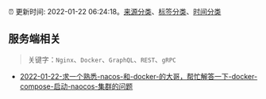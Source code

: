:alarm_clock: 更新时间: 2022-01-22 06:24:18。[来源分类](../README.md)、[标签分类](../TAGS.md)、[时间分类](../TIMELINE.md)

## 服务端相关


> 关键字：`Nginx`、`Docker`、`GraphQL`、`REST`、`gRPC`



- [2022-01-22-求一个熟悉-nacos-和-docker-的大哥，帮忙解答一下-docker-compose-启动-naocos-集群的问题](https://www.v2ex.com/t/829879) 